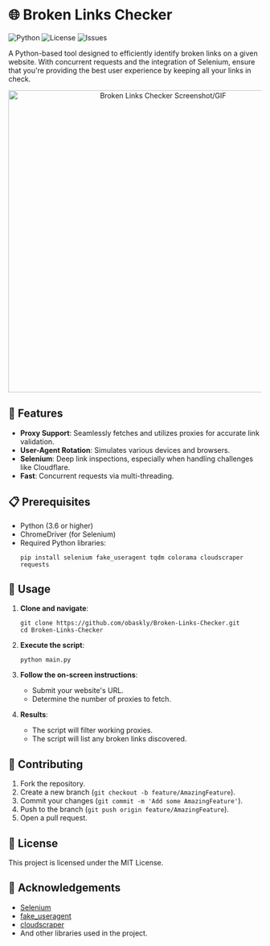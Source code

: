 # 🌐 Broken Links Checker

![Python](https://img.shields.io/badge/Python-3.6%2B-blue)
![License](https://img.shields.io/badge/license-MIT-green)
![Issues](https://img.shields.io/github/issues-raw/your-username/repository-name)

A Python-based tool designed to efficiently identify broken links on a given website. With concurrent requests and the integration of Selenium, ensure that you're providing the best user experience by keeping all your links in check.

<p align="center">
    <img src="path-to-screenshot-or-gif" width="600" alt="Broken Links Checker Screenshot/GIF">
</p>

## 🚀 Features

- **Proxy Support**: Seamlessly fetches and utilizes proxies for accurate link validation.
- **User-Agent Rotation**: Simulates various devices and browsers.
- **Selenium**: Deep link inspections, especially when handling challenges like Cloudflare.
- **Fast**: Concurrent requests via multi-threading.

## 📋 Prerequisites

- Python (3.6 or higher)
- ChromeDriver (for Selenium)
- Required Python libraries:
  ```
  pip install selenium fake_useragent tqdm colorama cloudscraper requests
  ```

## 🎈 Usage

1. **Clone and navigate**:
   ```
   git clone https://github.com/obaskly/Broken-Links-Checker.git
   cd Broken-Links-Checker
   ```

2. **Execute the script**:
   ```
   python main.py
   ```

3. **Follow the on-screen instructions**:
   - Submit your website's URL.
   - Determine the number of proxies to fetch.

4. **Results**:
   - The script will filter working proxies.
   - The script will list any broken links discovered.

## 🤝 Contributing

1. Fork the repository.
2. Create a new branch (`git checkout -b feature/AmazingFeature`).
3. Commit your changes (`git commit -m 'Add some AmazingFeature'`).
4. Push to the branch (`git push origin feature/AmazingFeature`).
5. Open a pull request.

## 📜 License

This project is licensed under the MIT License.

## 🌟 Acknowledgements

- [Selenium](https://www.selenium.dev/)
- [fake_useragent](https://pypi.org/project/fake-useragent/)
- [cloudscraper](https://github.com/VeNoMouS/cloudscraper)
- And other libraries used in the project.
